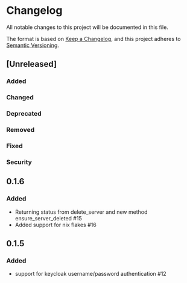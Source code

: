 # Changelog
All notable changes to this project will be documented in this file.

The format is based on [Keep a Changelog](https://keepachangelog.com/en/1.0.0/),
and this project adheres to [Semantic Versioning](https://semver.org/spec/v2.0.0.html).

## [Unreleased]

### Added

### Changed

### Deprecated

### Removed

### Fixed

### Security

## 0.1.6

### Added

 - Returning status from delete_server and new method ensure_server_deleted #15
 - Added support for nix flakes #16

## 0.1.5

### Added

 - support for keycloak username/password authentication #12
 
